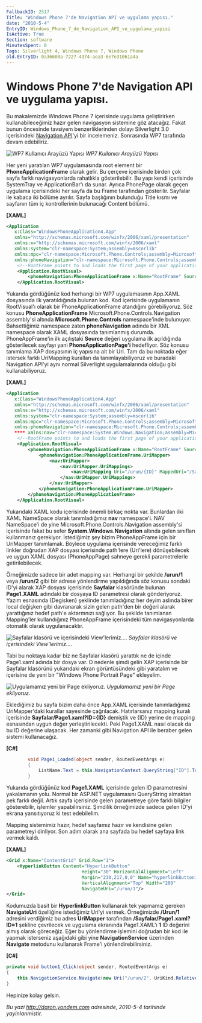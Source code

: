 ```yaml
---
FallbackID: 2517
Title: "Windows Phone 7'de Navigation API ve uygulama yapısı."
date: "2010-5-4"
EntryID: Windows_Phone_7_de_Navigation_API_ve_uygulama_yapisi
IsActive: True
Section: software
MinutesSpent: 0
Tags: Silverlight 4, Windows Phone 7, Windows Phone
old.EntryID: 0a36608a-7227-4374-aea3-6e7e31061a4a
---
```

# Windows Phone 7'de Navigation API ve uygulama yapısı.
Bu makalemizde Windows Phone 7 içerisinde uygulama geliştirirken
kullanabileceğimiz hazır gelen navigasyon sistemine göz atacağız. Fakat
bunun öncesinde tavsiyem benzerliklerinden dolayı Silverlight 3.0
içerisindeki [Navigation
API](http://daron.yondem.com/50b7d2c8-13f5-4f82-b458-4f887a538448)'yi
bir incelemeniz. Sonrasında WP7 tarafında devam edebiliriz.

![WP7 Kullanıcı Arayüzü
Yapısı](media/Windows_Phone_7_de_Navigation_API_ve_uygulama_yapisi/03052010_3.png)
*WP7 Kullanıcı Arayüzü Yapısı*

Her yeni yaratılan WP7 uygulamasında root element bir
**PhoneApplicationFrame** olarak gelir. Bu çerçeve içerisinde birden çok
sayfa farklı navigasyonlarda rahatlıkla gösterilebilir. Bu yapı kendi
içerisinde SystemTray ve ApplicationBar'ı da sunar. Ayrıca PhonePage
olarak geçen uygulama içerisindeki her sayfa da bu Frame tarafından
gösterilir. Sayfalar ile kabaca iki bölüme ayrılır. Sayfa başlığının
bulunduğu Title kısmı ve sayfanın tüm iç kontrollerinin bulunacağı
Content bölümü.

**[XAML]**
```xml
<Application
   x:Class="WindowsPhoneApplication4.App"
   xmlns="http://schemas.microsoft.com/winfx/2006/xaml/presentation"      
   xmlns:x="http://schemas.microsoft.com/winfx/2006/xaml"
   xmlns:system="clr-namespace:System;assembly=mscorlib"
   xmlns:mpc="clr-namespace:Microsoft.Phone.Controls;assembly=Microsoft.Phone.Controls"
   xmlns:phoneNavigation="clr-namespace:Microsoft.Phone.Controls;assembly=Microsoft.Phone.Controls.Navigation">
    <!--RootFrame points to and loads the first page of your application-->
    <Application.RootVisual>
        <phoneNavigation:PhoneApplicationFrame x:Name="RootFrame" Source="/MainPage.xaml"/>
    </Application.RootVisual>
```

Yukarıda gördüğünüz kod herhangi bir WP7 uygulamasının App.XAML
dosyasında ilk yaratıldığında bulunan kod. Kod içerisinde uygulamanın
RootVisual'ı olarak bir PhoneApplicationFrame atandığını görebiliyoruz.
Söz konusu **PhoneApplicationFrame** Microsoft.Phone.Controls.Navigation
assembly'si altında **Microsoft.Phone.Controls** namespace'inde
bulunuyor. Bahsettiğimiz namespace zaten **phoneNavigation** adında bir
XML namespace olarak XAML dosyasında tanımlanmış durumda.
PhoneAppFrame'in ilk açılıştaki **Source** değeri uygulama ilk
açıldığında gösterilecek sayfayı yani **PhoneApplicationPage'i**
hedefliyor. Söz konusu tanımlama XAP dosyasının iç yapısına ait bir Uri.
Tam da bu noktada eğer istersek farklı UriMapping kuralları da
tanımlayabiliyoruz ve buradaki Navigation API'yi aynı normal Silverlight
uygulamalarında olduğu gibi kullanabiliyoruz.

**[XAML]**
```xml
<Application
   x:Class="WindowsPhoneApplication4.App"
   xmlns="http://schemas.microsoft.com/winfx/2006/xaml/presentation"      
   xmlns:x="http://schemas.microsoft.com/winfx/2006/xaml"
   xmlns:system="clr-namespace:System;assembly=mscorlib"
   xmlns:mpc="clr-namespace:Microsoft.Phone.Controls;assembly=Microsoft.Phone.Controls"
   xmlns:phoneNavigation="clr-namespace:Microsoft.Phone.Controls;assembly=Microsoft.Phone.Controls.Navigation"
   **** xmlns:nav="clr-namespace:System.Windows.Navigation;assembly=Microsoft.Phone.Controls.Navigation">
    <!--RootFrame points to and loads the first page of your application-->
    <Application.RootVisual>
        <phoneNavigation:PhoneApplicationFrame x:Name="RootFrame" Source="/MainPage.xaml">
            <phoneNavigation:PhoneApplicationFrame.UriMapper>
                <nav:UriMapper>
                    <nav:UriMapper.UriMappings>
                        <nav:UriMapping Uri="/urun/{ID}" MappedUri="/Sayfalar/Page1.xaml?ID={ID}"/>
                    </nav:UriMapper.UriMappings>
                </nav:UriMapper>
            </phoneNavigation:PhoneApplicationFrame.UriMapper>
        </phoneNavigation:PhoneApplicationFrame>
    </Application.RootVisual>
```

Yukarıdaki XAML kodu içerisinde önemli birkaç nokta var. Bunlardan ilki
XAML NameSpace olarak tanımladığımız **nav** namespace'i. NAV
NameSpace'i de yine Microsoft.Phone.Controls.Navigation assembly'si
içerisinde fakat bu sefer **System.Windows.Navigation** altında gelen
sınıfları kullanmanız gerekiyor. İstediğimiz şey bizim PhoneAppFrame
için bir UriMapper tanımlamak. Böylece uygulama içerisinde vereceğimiz
farklı linkler doğrudan XAP dosyası içerisinde path'lere (Uri'lere)
dönüşebilecek ve uygun XAML dosyası (PhoneAppPage) sahneye gerekli
parametrelerle getirilebilecek.

Örneğimizde sadece bir adet mapping var. Herhangi bir şekilde
**/urun/1** veya **/urun/2** gibi bir adrese yönlendirme yapıldığında
söz konusu sondaki ID'yi alarak XAP dosyası içerisinde **Sayfalar**
klasöründe bulunan **Page1.XAML** adındaki bir dosyaya ID parametresi
olarak gönderiyoruz. Yazım esnasında {Degisken} şeklinde tanımladığınız
her deyim aslında birer local değişken gibi davranarak sizin gelen
path'den bir değeri alarak yarattığınız hedef path'e aktarmnızı
sağlıyor. Bu şekilde tanımlanan Mapping'ler kullandığınız PhoneAppFrame
içerisindeki tüm navigasyonlarda otomatik olarak uygulanacaktır.

![Sayfalar klasörü ve içerisindeki
View'lerimiz....](media/Windows_Phone_7_de_Navigation_API_ve_uygulama_yapisi/03052010_1.png)
*Sayfalar klasörü ve içerisindeki View'lerimiz....*

Tabi bu noktaya kadar biz ne Sayfalar klasörü yarattık ne de içinde
Page1.xaml adında bir dosya var. O nedenle şimdi gelin XAP içerisinde
bir Sayfalar klasörünü yukarıdaki ekran görüntüsündeki gibi yaratalım ve
içerisine de yeni bir "Windows Phone Portrait Page" ekleyelim.

![Uygulamamız yeni bir Page
ekliyoruz.](media/Windows_Phone_7_de_Navigation_API_ve_uygulama_yapisi/03052010_2.png)
*Uygulamamız yeni bir Page ekliyoruz.*

Eklediğimiz bu sayfa bizim daha önce App.XAML içerisinde tanımladığımız
UriMapper'daki kurallar sayesinde çağrılacak. Hatırlarsanız mapping
kuralı içerisinde **Sayfalar/Page1.xaml?ID={ID}** demiştik ve {ID}
yerine de mapping esnasından uygun değer yerleştirilecekti. Peki
Page1.XAML nasıl olacak da bu ID değerine ulaşacak. Her zamanki gibi
Navigation API ile beraber gelen sistemi kullanacağız.

**[C\#]**
```cs
        void Page1_Loaded(object sender, RoutedEventArgs e)
        {
            ListName.Text = this.NavigationContext.QueryString["ID"].ToString();
        }
```

Yukarıda gördüğünüz kod **Page1.XAML** içerisinde gelen ID parametresini
yakalamanın yolu. Normal bir ASP.NET uygulamasını QueryString almaktan
pek farklı değil. Artık sayfa içerisinde gelen parametreye göre farklı
bilgiler gösterebilir, işlemler yapabilirsiniz. Şimdilik örneğimizde
sadece gelen ID'yi ekrana yansıtıyoruz ki test edebilelim.

Mapping sistemimiz hazır, hedef sayfamız hazır ve kendisine gelen
parametreyi dinliyor. Son adım olarak ana sayfada bu hedef sayfaya link
vermek kaldı.

**[XAML]**
```xml
<Grid x:Name="ContentGrid" Grid.Row="1">
    <HyperlinkButton Content="HyperlinkButton"
                            Height="30" HorizontalAlignment="Left"
                            Margin="230,217,0,0" Name="hyperlinkButton1"
                            VerticalAlignment="Top" Width="200"
                            NavigateUri="/urun/1"/>
</Grid>
```

Kodumuzda basit bir **HyperlinkButton** kullanarak tek yapmamız gereken
**NavigateUri** özelliğine istediğimiz Uri'yi vermek. Örneğimizde
**/Urun/1** adresini verdiğimiz bu adres **UriMapper** tarafından
**/Sayfalar/Page1.xaml?ID=1** şekline çevrilecek ve uygulama ekranında
Page1.XAML'ı **1** ID değerini almış olarak göreceğiz. Eğer bu
yönlendirme işlemini doğrudan bir kod ile yapmak isterseniz aşağıdaki
gibi yine **NavigationService** üzerinden **Navigate** metodunu
kullanarak Frame'i yönlendirebilirsiniz.

**[C\#]**
```cs
private void button1_Click(object sender, RoutedEventArgs e)
{
    this.NavigationService.Navigate(new Uri("/urun/2", UriKind.Relative));
}
```

Hepinize kolay gelsin.

*Bu yazi http://daron.yondem.com adresinde, 2010-5-4 tarihinde yayinlanmistir.*
